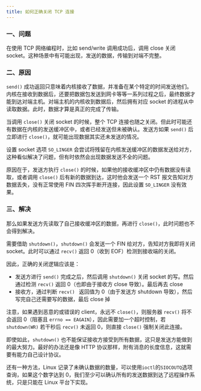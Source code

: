 ```yaml
---
title: 如何正确关闭 TCP 连接
---
```


### 一、问题

在使用 TCP 网络编程时，比如 send/write 调用成功后，调用 close 关闭 socket。这种场景中有可能出现，发送的数据，传输到对端不完整。

### 二、原因

`send()` 成功返回只意味着内核接收了数据，并准备在某个特定的时间发送他们。内核在接收到数据后，还要把数据包发送到网卡等等一系列过程之后，最终数据才能到达对端主机。对端主机的内核收到数据后，然后拥有对应 socket 的进程从中读取数据。此时，数据才算是真正的完成了传输。

当调用 `close()` 关闭 socket 的时候，整个 TCP 连接也随之关闭。但此时可能还有数据在内核的发送缓冲区中，或者已经发送但未被确认。发送方如果 `send()` 后立即进行 `close()`，就可能出现数据其实还未发送的情况。

设置 socket 选项 `SO_LINGER` 会尝试将残留在内核发送缓冲区的数据发送给对方，这种看似解决了问题，但有时依然会出现数据发送不全的问题。

原因在于，发送方执行 `close()` 的时候，如果他的接收缓冲区中仍有数据没有读取，或者调用 `close()` 后有新的数据到达，这时他会发送一个 RST 报文告知对方数据丢失，没有正常使用 FIN 四次挥手断开连接，因此设置 `SO_LINGER` 没有效果。

### 三、解决

那么如果发送方先读取了自己接收缓冲区的数据，再进行 `close()`，此时问题也不会得到解决。

需要借助 `shutdown()`，`shutdown()` 会发送一个 FIN 给对方，告知对方我即将关闭 socket。此时可以通过 `recv()` 返回 0（收到 EOF）检测到接收端的关闭。

因此，正确的关闭逻辑应该是：

- 发送方进行 `send()` 完成之后，然后调用 `shutdown()` 关闭 socket 的写。然后通过检测 `recv()` 返回 0（也即由于接收方 close 导致）。最后再去 close
- 接收方，通过判断 `recv() ` 返回值为 0（由于发送方 shutdown 导致），然后写完自己还需要写的数据，最后 close 掉

注意，如果遇到恶意的或错误的 client，永远不 `close()`，则服务器 `recv()` 将不会返回 0（阻塞且 `errno == EAGAIN`），因此需要加一个超时控制，若 `shutdown(WR)` 若干秒后 `recv()` 未返回 0，则直接 `close()` 强制关闭此连接。

即使如此，`shutdown()` 也不能保证接收方接受到所有数据，这只是发送方能做到的最大努力。最好的办法还是像 HTTP 协议那样，附有消息的长度信息，这就需要有能力自己设计协议。

还有一种方法，Linux 记录了未确认数据的数量，可以使用`ioctl`的`SIOCOUTQ`选项查询，如果这个数字达到 0，我们至少可以确认所有的发送数据到达了远程操作系统，只是只能在 Linux 平台下实现。